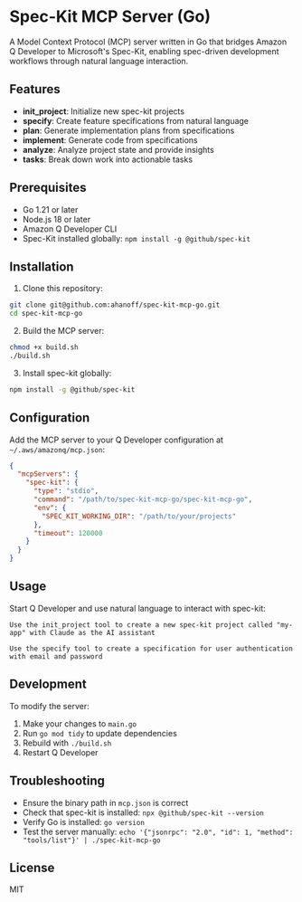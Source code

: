 # Spec-Kit MCP Server (Go)

A Model Context Protocol (MCP) server written in Go that bridges Amazon Q Developer to Microsoft's Spec-Kit, enabling spec-driven development workflows through natural language interaction.

## Features

- **init_project**: Initialize new spec-kit projects
- **specify**: Create feature specifications from natural language
- **plan**: Generate implementation plans from specifications
- **implement**: Generate code from specifications
- **analyze**: Analyze project state and provide insights
- **tasks**: Break down work into actionable tasks

## Prerequisites

- Go 1.21 or later
- Node.js 18 or later
- Amazon Q Developer CLI
- Spec-Kit installed globally: `npm install -g @github/spec-kit`

## Installation

1. Clone this repository:
```bash
git clone git@github.com:ahanoff/spec-kit-mcp-go.git
cd spec-kit-mcp-go
```

2. Build the MCP server:
```bash
chmod +x build.sh
./build.sh
```

3. Install spec-kit globally:
```bash
npm install -g @github/spec-kit
```

## Configuration

Add the MCP server to your Q Developer configuration at `~/.aws/amazonq/mcp.json`:

```json
{
  "mcpServers": {
    "spec-kit": {
      "type": "stdio",
      "command": "/path/to/spec-kit-mcp-go/spec-kit-mcp-go",
      "env": {
        "SPEC_KIT_WORKING_DIR": "/path/to/your/projects"
      },
      "timeout": 120000
    }
  }
}
```

## Usage

Start Q Developer and use natural language to interact with spec-kit:

```
Use the init_project tool to create a new spec-kit project called "my-app" with Claude as the AI assistant
```

```
Use the specify tool to create a specification for user authentication with email and password
```

## Development

To modify the server:

1. Make your changes to `main.go`
2. Run `go mod tidy` to update dependencies
3. Rebuild with `./build.sh`
4. Restart Q Developer

## Troubleshooting

- Ensure the binary path in `mcp.json` is correct
- Check that spec-kit is installed: `npx @github/spec-kit --version`
- Verify Go is installed: `go version`
- Test the server manually: `echo '{"jsonrpc": "2.0", "id": 1, "method": "tools/list"}' | ./spec-kit-mcp-go`

## License

MIT
